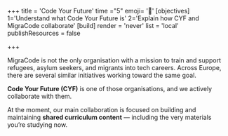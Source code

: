 +++
title = 'Code Your Future'
time ="5"
emoji= '🔵'
[objectives]
    1='Understand what Code Your Future is'
    2='Explain how CYF and MigraCode collaborate'
[build]
  render = 'never'
  list = 'local'
  publishResources = false

+++





MigraCode is not the only organisation with a mission to train and support refugees, asylum seekers, and migrants into tech careers. Across Europe, there are several similar initiatives working toward the same goal.

**Code Your Future (CYF)** is one of those organisations, and we actively collaborate with them.

At the moment, our main collaboration is focused on building and maintaining **shared curriculum content** — including the very materials you’re studying now.
